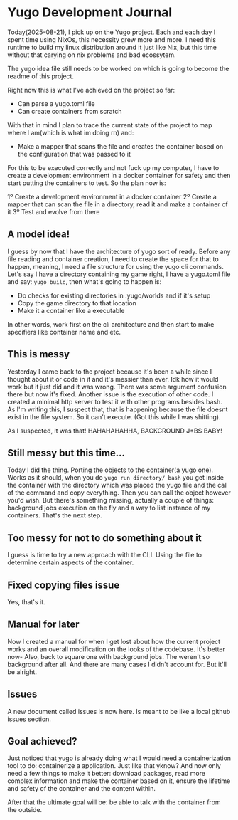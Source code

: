# Yugo Development Journal

Today(2025-08-21), I pick up on the Yugo project. Each and each day I spent time using NixOs, this necessity grew more and more. I need this runtime to build my 
linux distribution around it just like Nix, but this time without that carying on nix problems and bad ecossytem.

The yugo idea file still needs to be worked on which is going to become the readme of this project.

Right now this is what I've achieved on the project so far:

- Can parse a yugo.toml file 
- Can create containers from scratch

With that in mind I plan to trace the current state of the project to map where I am(which is what im doing rn) and:

- Make a mapper that scans the file and creates the container based on the configuration that was passed to it

For this to be executed correctly and not fuck up my computer, I have to create a development environment in a docker container for safety and then 
start putting the containers to test. So the plan now is:

1º Create a development environment in a docker container
2º Create a mapper that can scan the file in a directory, read it and make a container of it
3º Test and evolve from there


## A model idea!

I guess by now that I have the architecture of yugo sort of ready. Before any file reading and container creation, I need to create the space for that to happen,
meaning, I need a file structure for using the yugo cli commands. Let's say I have a directory containing my game right, I have a yugo.toml file and say:
`yugo build`, then what's going to happen is: 

- Do checks for existing directories in .yugo/worlds and if it's setup
- Copy the game directory to that location
- Make it a container like a executable 

In other words, work first on the cli architecture and then start to make specifiers like container name and etc.


## This is messy

Yesterday I came back to the project because it's been a while since I thought about it or code in it and it's messier than ever. Idk how it would work but it 
just did and it was wrong. There was some argument confusion there but now it's fixed. Another issue is the execution of other code. I created a minimal http 
server to test it with other programs besides bash. As I'm writing this, I suspect that, that is happening because the file doesnt exist in the file system. 
So it can't execute. (Got this while I was shitting).

As I suspected, it was that! HAHAHAHAHHA, BACKGROUND J*BS BABY! 


## Still messy but this time...

Today I did the thing. Porting the objects to the container(a yugo one). Works as it should, when you do `yugo run directory/ bash` you get inside the container 
with the directory which was placed the yugo file and the call of the command and copy everything. Then you can call the object however you'd wish. But there's 
something missing, actually a couple of things: background jobs execution on the fly and a way to list instance of my containers. That's the next step.


## Too messy for not to do something about it

I guess is time to try a new approach with the CLI. Using the file to determine certain aspects of the container. 

## Fixed copying files issue 

Yes, that's it.


## Manual for later

Now I created a manual for when I get lost about how the current project works and an overall modification on the looks of the codebase. It's better now- Also,
back to square one with background jobs. The weren't so background after all. And there are many cases I didn't account for. But it'll be alright.


## Issues 

A new document called issues is now here. Is meant to be like a local github issues section.


## Goal achieved?

Just noticed that yugo is already doing what I would need a containerization tool to do: containerize a application. Just like that yknow? And now only need a 
few things to make it better: download packages, read more complex information and make the container based on it, ensure the lifetime and safety of the 
container and the content within.

After that the ultimate goal will be: be able to talk with the container from the outside.
